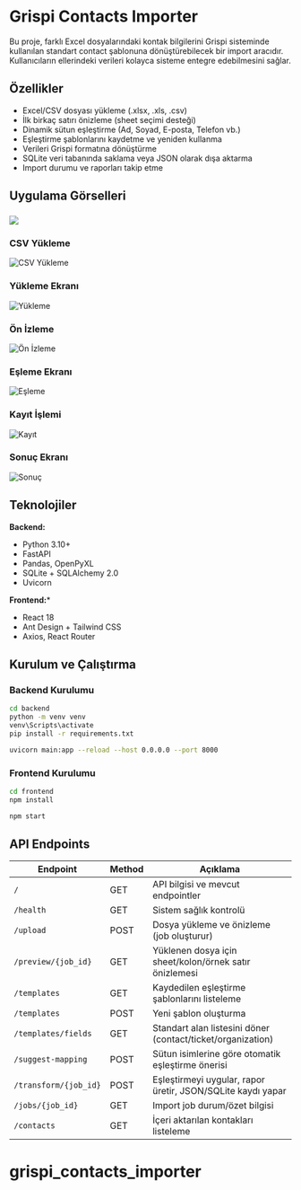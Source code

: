 # Grispi Contacts Importer

Bu proje, farklı Excel dosyalarındaki kontak bilgilerini Grispi sisteminde kullanılan standart contact şablonuna dönüştürebilecek bir import aracıdır. Kullanıcıların ellerindeki verileri kolayca sisteme entegre edebilmesini sağlar.

## Özellikler
- Excel/CSV dosyası yükleme (.xlsx, .xls, .csv)
- İlk birkaç satırı önizleme (sheet seçimi desteği)
- Dinamik sütun eşleştirme (Ad, Soyad, E-posta, Telefon vb.)
- Eşleştirme şablonlarını kaydetme ve yeniden kullanma
- Verileri Grispi formatına dönüştürme
- SQLite veri tabanında saklama veya JSON olarak dışa aktarma
- Import durumu ve raporları takip etme

## Uygulama Görselleri

###
![](gorsel/ww.png)

### CSV Yükleme
![CSV Yükleme](gorsel/csv.png)

### Yükleme Ekranı
![Yükleme](gorsel/yukleme.png)

### Ön İzleme
![Ön İzleme](gorsel/onIzleme.png)

### Eşleme Ekranı
![Eşleme](gorsel/esleme.png)
### Kayıt İşlemi
![Kayıt](gorsel/kayit.png)

### Sonuç Ekranı
![Sonuç](gorsel/sonuc.png)
## Teknolojiler

**Backend:**
- Python 3.10+
- FastAPI
- Pandas, OpenPyXL
- SQLite + SQLAlchemy 2.0
- Uvicorn

**Frontend:***
- React 18 
- Ant Design + Tailwind CSS
- Axios, React Router

## Kurulum ve Çalıştırma

### Backend Kurulumu

```bash
cd backend
python -m venv venv
venv\Scripts\activate  
pip install -r requirements.txt

uvicorn main:app --reload --host 0.0.0.0 --port 8000
```

### Frontend Kurulumu

```bash
cd frontend
npm install

npm start
```

## API Endpoints

| Endpoint             | Method | Açıklama                                                     |
|----------------------|--------|--------------------------------------------------------------|
| `/`                  | GET    | API bilgisi ve mevcut endpointler                            |
| `/health`            | GET    | Sistem sağlık kontrolü                                       |
| `/upload`            | POST   | Dosya yükleme ve önizleme (job oluşturur)                    |
| `/preview/{job_id}`  | GET    | Yüklenen dosya için sheet/kolon/örnek satır önizlemesi       |
| `/templates`         | GET    | Kaydedilen eşleştirme şablonlarını listeleme                 |
| `/templates`         | POST   | Yeni şablon oluşturma                                        |
| `/templates/fields`  | GET    | Standart alan listesini döner (contact/ticket/organization)  |
| `/suggest-mapping`   | POST   | Sütun isimlerine göre otomatik eşleştirme önerisi            |
| `/transform/{job_id}`| POST   | Eşleştirmeyi uygular, rapor üretir, JSON/SQLite kaydı yapar  |
| `/jobs/{job_id}`     | GET    | Import job durum/özet bilgisi                                |
| `/contacts`          | GET    | İçeri aktarılan kontakları listeleme                         |





# grispi_contacts_importer
